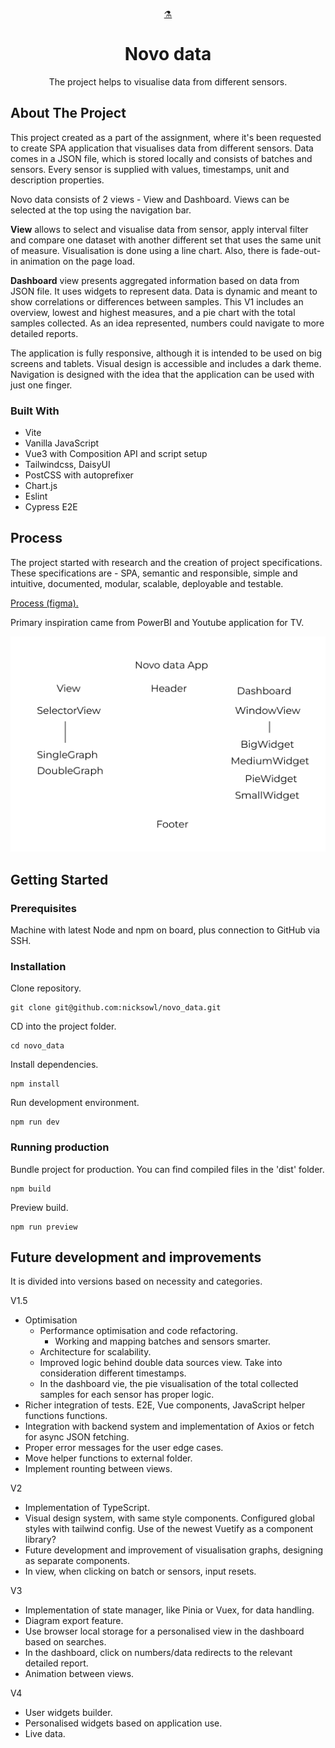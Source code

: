 <a name="readme-top"></a>
<br />
<div align="center">
  <a href="https://github.com/othneildrew/Best-README-Template">⚗️
  </a>
  <h1 align="center">Novo data</h1>
  <p align="center">
    The project helps to visualise data from different sensors.  
</div>

## About The Project

This project created as a part of the assignment, where it's been requested to create SPA application that visualises data from different sensors. Data comes in a JSON file, which is stored locally and consists of batches and sensors. Every sensor is supplied with values, timestamps, unit and description properties.

Novo data consists of 2 views - View and Dashboard. Views can be selected at the top using the navigation bar.

**View** allows to select and visualise data from sensor, apply interval filter and compare one dataset with another different set that uses the same unit of measure. Visualisation is done using a line chart. Also, there is fade-out-in animation on the page load.

**Dashboard** view presents aggregated information based on data from JSON file. It uses widgets to represent data. Data is dynamic and meant to show correlations or differences between samples. This V1 includes an overview, lowest and highest measures, and a pie chart with the total samples collected. As an idea represented, numbers could navigate to more detailed reports.

The application is fully responsive, although it is intended to be used on big screens and tablets. Visual design is accessible and includes a dark theme. Navigation is designed with the idea that the application can be used with just one finger.

### Built With

* Vite
* Vanilla JavaScript
* Vue3 with Composition API and script setup
* Tailwindcss, DaisyUI
* PostCSS with autoprefixer
* Chart.js
* Eslint
* Cypress E2E

## Process

The project started with research and the creation of project specifications. These specifications are - SPA, semantic and responsible, simple and intuitive, documented, modular, scalable, deployable and testable.

[Process (figma).](https://www.figma.com/file/SAWLCepAJyVulnfaPdVVzx/Novo-Data?node-id=0%3A1)

Primary inspiration came from PowerBI and Youtube application for TV.

![Tux, the Linux mascot](/public/process/app-structure-v1-512.png)

## Getting Started

### Prerequisites

Machine with latest Node and npm on board, plus connection to GitHub via SSH.

### Installation

Clone repository.

 ```
git clone git@github.com:nicksowl/novo_data.git
```
CD into the project folder.
```
cd novo_data
```
Install dependencies.
```
npm install
```
Run development environment.
```
npm run dev
```

### Running production

Bundle project for production. You can find compiled files in the 'dist' folder.
```
npm build
```
Preview build.
```
npm run preview
```

## Future development and improvements

It is divided into versions based on necessity and categories.

V1.5
- Optimisation
  - Performance optimisation and code refactoring.
    - Working and mapping batches and sensors smarter.
  - Architecture for scalability.
  - Improved logic behind double data sources view. Take into consideration different timestamps.
  - In the dashboard vie, the pie visualisation of the total collected samples for each sensor has proper logic.
- Richer integration of tests. E2E, Vue components, JavaScript helper functions functions.
- Integration with backend system and implementation of Axios or fetch for async JSON fetching.
- Proper error messages for the user edge cases.
- Move helper functions to external folder.
- Implement rounting between views.

V2
- Implementation of TypeScript.
- Visual design system, with same style components. Configured global styles with tailwind config. Use of the newest Vuetify as a component library?
- Future development and improvement of visualisation graphs, designing as separate components.
- In view, when clicking on batch or sensors, input resets.

V3
- Implementation of state manager, like Pinia or Vuex, for data handling.
- Diagram export feature. 
- Use browser local storage for a personalised view in the dashboard based on searches.
- In the dashboard, click on numbers/data redirects to the relevant detailed report.
- Animation between views.

V4
- User widgets builder.
- Personalised widgets based on application use.
- Live data.
